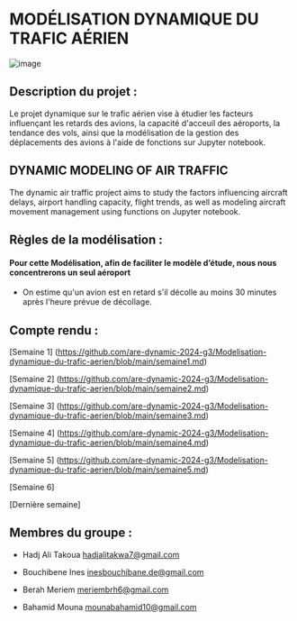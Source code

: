 # MODÉLISATION DYNAMIQUE DU TRAFIC AÉRIEN

![image](https://media.lesechos.com/api/v1/images/view/61df33113e45460b10254224/1280x720/070727865924-web-tete.jpg)

## Description du projet : ##

Le projet dynamique sur le trafic aérien vise à étudier les facteurs influençant les retards des avions, la capacité d'acceuil des aéroports, la tendance des vols, ainsi que la modélisation de la gestion des déplacements des avions à l'aide de fonctions
sur Jupyter notebook.

## DYNAMIC MODELING OF AIR TRAFFIC

The dynamic air traffic project aims to study the factors influencing aircraft delays, airport handling capacity, flight trends, as well as modeling aircraft movement management using functions on Jupyter notebook.

## Règles de la modélisation :
#### Pour cette Modélisation, afin de faciliter le modèle d’étude, nous nous concentrerons un seul aéroport 

+ On estime qu'un avion est en retard s'il décolle au moins 30 minutes après l'heure prévue de décollage.

## Compte rendu : ##

[Semaine 1] (https://github.com/are-dynamic-2024-g3/Modelisation-dynamique-du-trafic-aerien/blob/main/semaine1.md)

[Semaine 2] (https://github.com/are-dynamic-2024-g3/Modelisation-dynamique-du-trafic-aerien/blob/main/semaine2.md)

[Semaine 3] (https://github.com/are-dynamic-2024-g3/Modelisation-dynamique-du-trafic-aerien/blob/main/semaine3.md)

[Semaine 4] (https://github.com/are-dynamic-2024-g3/Modelisation-dynamique-du-trafic-aerien/blob/main/semaine4.md) 

[Semaine 5] (https://github.com/are-dynamic-2024-g3/Modelisation-dynamique-du-trafic-aerien/blob/main/semaine5.md)

[Semaine 6]

[Dernière semaine]

## Membres du groupe : ##

+ Hadj Ali Takoua
hadjalitakwa7@gmail.com

+ Bouchibene  Ines 
inesbouchibane.de@gmail.com
 
+ Berah Meriem 
meriembrh6@gmail.com

+ Bahamid Mouna 
 mounabahamid10@gmail.com
